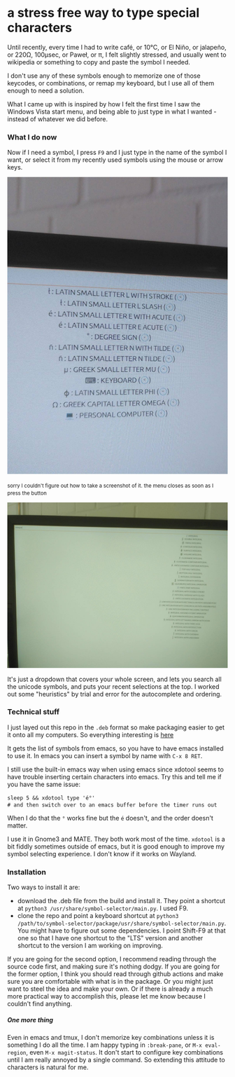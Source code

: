 # a stress free way to type special characters

Until recently, every time I had to write café, or 10°C, or El Niño, or
jalapeño, or 220Ω, 100μsec, or Paweł, or π, I felt slightly stressed, and
usually went to wikipedia or something to copy and paste the symbol I needed.

I don't use any of these symbols enough to memorize one of those keycodes, or
combinations, or remap my keyboard, but I use all of them enough to need a
solution.

What I came up with is inspired by how I felt the first time I saw the
Windows Vista start menu, and being able to just type in what I wanted - instead
of whatever we did before.

### What I do now

Now if I need a symbol, I press `F9` and I just type in the name of the symbol
I want, or select it from my recently used symbols using the mouse or arrow
keys.

![close-up of dropdown](pics/closeup.jpg)

<small>
	sorry I couldn't figure out how to take a screenshot of it. the menu closes
	as soon as I press the button
</small>

![search for integral sing](pics/search.jpeg)

It's just a dropdown that covers your whole screen, and lets you search all the
unicode symbols, and puts your recent selections at the top. I worked out some
"heuristics" by trial and error for the autocomplete and ordering.

### Technical stuff

I just layed out this repo in the `.deb` format so make packaging easier to get
it onto all my computers. So everything interesting is
[here](package/usr/share/symbol-selector/)

It gets the list of symbols from emacs, so you have to have emacs
installed to use it. In emacs you can insert a symbol by name with `C-x 8 RET`.

I still use the built-in emacs way when using emacs since xdotool seems to have
trouble inserting certain characters into emacs. Try this and tell me if you
have the same issue:

```
sleep 5 && xdotool type 'é°'
# and then switch over to an emacs buffer before the timer runs out
```

When I do that the `°` works fine but the `é` doesn't, and the order doesn't
matter.

I use it in Gnome3 and MATE.  They both work most of the time. `xdotool` is a
bit fiddly sometimes outside of emacs, but it is good enough to improve my
symbol selecting experience. I don't know if it works on Wayland.

### Installation

Two ways to install it are:
* download the .deb file from the build and install it. They point a shortcut
at `python3 /usr/share/symbol-selector/main.py`. I used F9.
* clone the repo and point a keyboard shortcut at
`python3 /path/to/symbol-selector/package/usr/share/symbol-selector/main.py`.
You might have to figure out some dependencies.
I point Shift-F9 at that one so that I have one shortcut to the "LTS" version
and another shortcut to the version I am working on improving.

If you are going for the second option, I recommend reading through the source
code first, and making sure it's nothing dodgy. If you are going for the
former option, I think you should read through github actions and make sure
you are comfortable with what is in the package. Or you might just want to
steel the idea and make your own.  Or if there is already a much more practical
way to accomplish this, please let me know because I couldn't find anything.

##### One more thing

Even in emacs and tmux, I don't memorize key combinations unless it is something
I do all the time. I am happy typing in `:break-pane`, or `M-x eval-region`,
even `M-x magit-status`. It don't start to configure key combinations until I
am really annoyed by a single command. So extending this attitude to characters
is natural for me.
